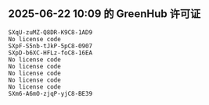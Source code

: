 ## 2025-06-22 10:09 的 GreenHub 许可证
```
SXqU-zuMZ-Q8DR-K9C8-1AD9
No license code
SXpF-S5nb-tJkP-5pC8-0907
SXpD-b6XC-HFLz-foC8-16EA
No license code
No license code
No license code
No license code
No license code
SXm6-A6mO-zjqP-yjC8-BE39
```
